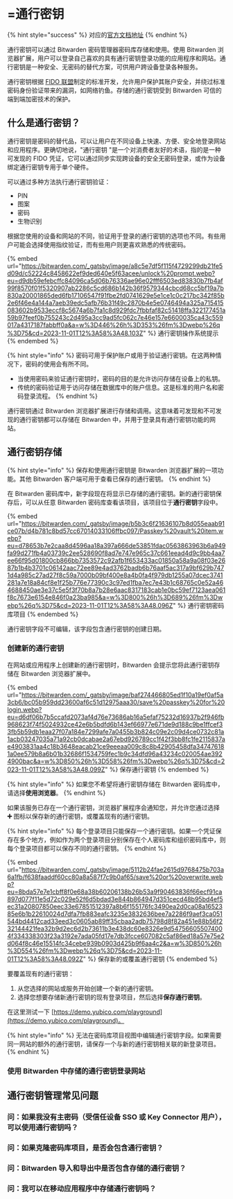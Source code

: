 # =通行密钥

{% hint style="success" %}
对应的[官方文档地址](https://bitwarden.com/help/storing-passkeys/)
{% endhint %}

通行密钥可以通过 Bitwarden 密码管理器密码库存储和使用。使用 Bitwarden 浏览器扩展，用户可以登录自己喜欢的具有通行密钥登录功能的应用程序和网站。通行密钥是一种安全、无密码的替代方案，可供用户跨设备登录各种服务。

通行密钥根据 [FIDO 联盟](https://fidoalliance.org/overview/)制定的标准开发，允许用户保护其账户安全，并绕过标准密码身份验证带来的漏洞，如网络钓鱼。存储的通行密钥受到 Bitwarden 可信的端到端加密技术的保护。

## 什么是通行密钥？ <a href="#what-are-passkeys" id="what-are-passkeys"></a>

通行密钥是密码的替代品，可以让用户在不同设备上快速、方便、安全地登录网站和应用程序。更确切地说，"通行密钥 "是一个对消费者友好的术语，指的是一种可发现的 FIDO 凭证，它可以通过同步实现跨设备的安全无密码登录，或作为设备绑定通行密钥专用于单个硬件。

可以通过多种方法执行通行密钥验证：

* PIN
* 图案
* 密码
* 生物识别

根据您使用的设备和网站的不同，验证用于登录的通行密钥的选项也不同。有些用户可能会选择使用指纹验证，而有些用户则更喜欢熟悉的传统密码。

{% embed url="https://bitwarden.com/_gatsby/image/a8c5e7df5f115f4729299db21fe5d09d/c52224c8458622ef9ded640e5f63acee/unlock%20prompt.webp?eu=d9db59efebcffc84096ca5d06b76336ae96e02fff6503ed83830b7fb4af99f8570f01f5320907ab2286c5cd686b142b36f9579344cbcd68cc5bf19a7b830a20001865ded6fb17106547f91fbe2fd0741629e5e1ce1c0c217bc342f85b2e6f46e4a144a7aeb39edc5afb76b31f49c2870b4e5e0746494a325a715415083602b9533eccf8c5674a6b7fa1c8d929fdc7fbbfaf82c51418ffa322177451a59b97feef0b755243c2d495a3cc9ad5fc062c7e46e157e6600035ca43c559017a4317187fabbff0a&a=w%3D446%26h%3D353%26fm%3Dwebp%26q%3D75&cd=2023-11-01T12%3A58%3A48.103Z" %}
通行密钥操作系统提示
{% endembed %}

{% hint style="info" %}
密码可用于保护账户或用于验证通行密钥。在这两种情况下，密码的使用会有所不同。

* 当使用密码来验证通行密钥时，密码的目的是允许访问存储在设备上的私钥。
* 传统的密码验证用于访问存储在数据库中的账户信息。这是标准的用户名和密码登录流程。
{% endhint %}

通行密钥通过 Bitwarden 浏览器扩展进行存储和调用。这意味着可发现和不可发现的通行密钥都可以存储在 Bitwarden 中，并用于登录具有通行密钥功能的网站。

## 通行密钥存储 <a href="#passkey-storage" id="passkey-storage"></a>

{% hint style="info" %}
保存和使用通行密钥是 Bitwarden 浏览器扩展的一项功能。其他 Bitwarden 客户端可用于查看已保存的通行密钥。
{% endhint %}

在 Bitwarden 密码库中，新字段现在将显示已存储的通行密钥。新的通行密钥保存后，可以从任意 Bitwarden 密码库查看该项目，该项目位于**通行密钥**字段中。

{% embed url="https://bitwarden.com/_gatsby/image/b5b3c6f21636107b8d055eaab91ce07b/d4b781c8bd57cc67014033106ffbc097/Passkey%20vault%20item.webp?eu=d78653b7e2caa8d4596aa18a397a666de53851fdac0563863963b6a949fa99d271fb4a03739c2ee528690f8ad7e747e965c37c661eead4d9c9bb4aa7ee66f95d01800cb866bb7353572c92afb1f653433ac01850a58a9a08f03e2687b1b4b3701c06142aac72ee89e4ad3762badb6b76aaf5ac317a9bf629b7471d4a985c27ad27f8c59a7000b09bf400e8a4b0fa4f979db1255a07dcec3741281a7e18a84cf8e1f25b776e77390c3c97ed1fba7ec7e43b1c68765c0e52a464688450ae3e37c5e5f3f70b8a7b28e6aac8317183cab1e0bc59ef7123aea061f8c7673e6154e846f0a23ba985&a=w%3D800%26h%3D689%26fm%3Dwebp%26q%3D75&cd=2023-11-01T12%3A58%3A48.096Z" %}
通行密钥密码库项目
{% endembed %}

通行密钥字段不可编辑，该字段包含通行密钥的创建日期。

### 创建新的通行密钥 <a href="#create-a-new-passkey" id="create-a-new-passkey"></a>

在网站或应用程序上创建新的通行密钥时，Bitwarden 会提示您将此通行密钥存储在 Bitwarden 浏览器扩展中。

{% embed url="https://bitwarden.com/_gatsby/image/baf274466805ed1f10a19ef0af5a3cb6/bc05b959dd23600af6c51d12975aaa30/save%20passkey%20for%20login.webp?eu=d6df06b7b5ccafd2073af4d76e73686ab16a5efaf75232d16937b2f946fb968623f74f5024932ce42e6b5bdfd6b143ef66977e671de9d188c9be1ffcef33fb5b59db1eaa27f07a184e7299afe7a0455b3b824c09e2c09d4ce0732c81a1acb03247035a71a92cb0dcabae2a67ebd926789cc1f42f3bb8fc1fe2115837ae4903831aa4c18b3648eacab21ce9eeeaa009c8c8b42905458dfa347476181a0ee579b8a6b01b32686f1534759fec1b9c34dfd96a43234c020054ae3924900bac&a=w%3D850%26h%3D558%26fm%3Dwebp%26q%3D75&cd=2023-11-01T12%3A58%3A48.099Z" %}
保存通行密钥
{% endembed %}

{% hint style="info" %}
如果您不希望将通行密钥存储在 Bitwarden 密码库中，请选择**使用浏览器**。
{% endhint %}

如果该服务已存在一个通行密钥，浏览器扩展程序会通知您，并允许您通过选择 **➕** 图标以保存新的通行密钥，或覆盖现有的通行密钥。

{% hint style="info" %}
每个登录项目只能保存一个通行密钥。如果一个凭证保存在多个地方，例如作为两个登录项目分别保存在个人密码库和组织密码库中，则每个登录项目都可以保存不同的通行密钥。
{% endhint %}

{% embed url="https://bitwarden.com/_gatsby/image/5112b24fae2615d9768475b703a6a1fb/f638faaddf60cc80a8a587f7c9b0af65/save%20or%20overwrite.webp?eu=8bda57e7e1cbff8f0e68a38b60206138b26b53a9f90463836f66ecf91ca897d077f11e5d72c029e52f6d5bdad3e844b864947d351cecd48b95bd4ef5ec31a20807850eec33e67851512397a8b6f155176fc3490ea2d0ca08a1652385e6b1b22610024d7dfa7fb883eafc3235e3832636bee7a2286f9aef3ca051544bd4412cad33eed3c0605ab89ff35cbaa2adb75798d8f82a451e88b56f232144421fea32b9d2ec6d2b73611b3e438dc60e8326e9d547566055074004f334338303f23a3192e7ada05fd17e7db3fcce607082c5af86ed18a57e75e2d064f8c46e15514fc34cebe939b0903d425b9f6aa4c2&a=w%3D850%26h%3D554%26fm%3Dwebp%26q%3D75&cd=2023-11-01T12%3A58%3A48.092Z" %}
保存新的或覆盖通行密钥
{% endembed %}

要覆盖现有的通行密钥：

1. 从您选择的网站或服务开始创建一个新的通行密钥。
2. 选择您想要存储新通行密钥的现有登录项目，然后选择**保存通行密钥**。

在这里测试一下 [https://demo.yubico.com/playground](https://demo.yubico.com/playground)。

{% hint style="info" %}
无法在密码库项目视图中编辑通行密钥字段。如果需要同一网站的额外的通行密钥，请保存一个与新的通行密钥相关联的新登录项目。
{% endhint %}

### 使用 Bitwarden 中存储的通行密钥登录网站 <a href="#sign-in-to-a-website-using-a-passkey-stored-in-bitwarden" id="sign-in-to-a-website-using-a-passkey-stored-in-bitwarden"></a>

## 通行密钥管理常见问题 <a href="#passkey-management-faq" id="passkey-management-faq"></a>

### 问：如果我没有主密码（受信任设备 SSO 或 Key Connector 用户），可以使用通行密钥吗？ <a href="#q-can-passkeys-be-used-if-i-do-not-have-a-master-password-sso-with-trusted-devices-or-key-connector" id="q-can-passkeys-be-used-if-i-do-not-have-a-master-password-sso-with-trusted-devices-or-key-connector"></a>

### 问：如果克隆密码库项目，是否会包含通行密钥？ <a href="#q-will-passkeys-be-included-if-you-clone-a-vault-item" id="q-will-passkeys-be-included-if-you-clone-a-vault-item"></a>

### 问：Bitwarden 导入和导出中是否包含存储的通行密钥？ <a href="#q-are-stored-passkeys-included-in-bitwarden-imports-and-exports" id="q-are-stored-passkeys-included-in-bitwarden-imports-and-exports"></a>

### 问：我可以在移动应用程序中存储通行密钥吗？ <a href="#q-can-i-store-passkeys-in-the-mobile-app" id="q-can-i-store-passkeys-in-the-mobile-app"></a>

